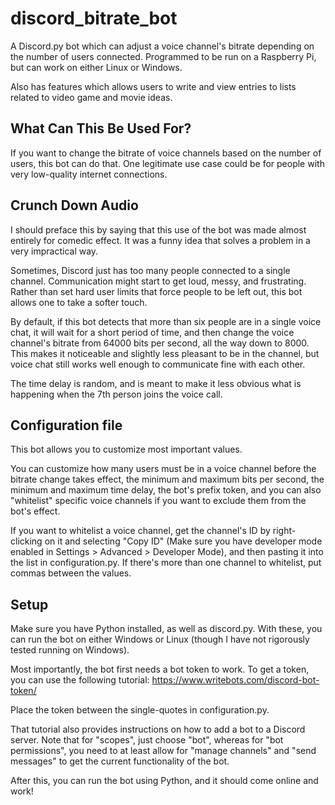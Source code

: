 # discord_bitrate_bot
A Discord.py bot which can adjust a voice channel's bitrate depending on the number of users connected. Programmed to be run on a Raspberry Pi, but can work on either Linux or Windows.

Also has features which allows users to write and view entries to lists related to video game and movie ideas.

## What Can This Be Used For?

If you want to change the bitrate of voice channels based on the number of users, this bot can do that. One legitimate use case could be for people with very low-quality internet connections.

## Crunch Down Audio

I should preface this by saying that this use of the bot was made almost entirely for comedic effect. It was a funny idea that solves a problem in a very impractical way.

Sometimes, Discord just has too many people connected to a single channel. Communication might start to get loud, messy, and frustrating. Rather than set hard user limits that force people to be left out, this bot allows one to take a softer touch.

By default, if this bot detects that more than six people are in a single voice chat, it will wait for a short period of time, and then change the voice channel's bitrate from 64000 bits per second, all the way down to 8000. This makes it noticeable and slightly less pleasant to be in the channel, but voice chat still works well enough to communicate fine with each other.

The time delay is random, and is meant to make it less obvious what is happening when the 7th person joins the voice call.

## Configuration file

This bot allows you to customize most important values. 

You can customize how many users must be in a voice channel before the bitrate change takes effect, the minimum and maximum bits per second, the minimum and maximum time delay, the bot's prefix token, and you can also "whitelist" specific voice channels if you want to exclude them from the bot's effect.

If you want to whitelist a voice channel, get the channel's ID by right-clicking on it and selecting "Copy ID" (Make sure you have developer mode enabled in Settings > Advanced > Developer Mode), and then pasting it into the list in configuration.py. If there's more than one channel to whitelist, put commas between the values.

## Setup

Make sure you have Python installed, as well as discord.py. With these, you can run the bot on either Windows or Linux (though I have not rigorously tested running on Windows).

Most importantly, the bot first needs a bot token to work. To get a token, you can use the following tutorial: https://www.writebots.com/discord-bot-token/

Place the token between the single-quotes in configuration.py.

That tutorial also provides instructions on how to add a bot to a Discord server. Note that for "scopes", just choose "bot", whereas for "bot permissions", you need to at least allow for "manage channels" and "send messages" to get the current functionality of the bot.

After this, you can run the bot using Python, and it should come online and work!
